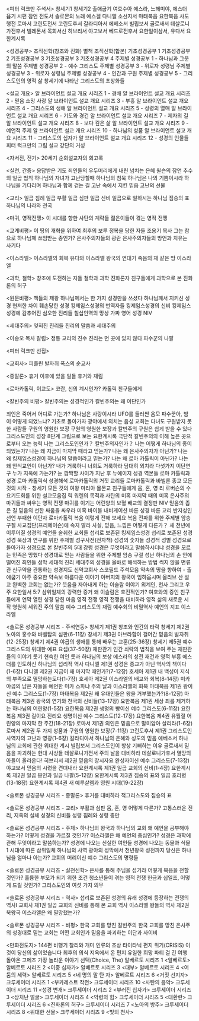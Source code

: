 
<피터 럭크만 주석서>
창세기1
창세기2
출애굽기
여호수아
에스라, 느헤미야, 에스더
욥기
시편
잠언
전도서
솔로몬의 노래
에스겔
다니엘
소선지서
마태복음
요한복음
사도행전
로마서
고린도전서
고린도후서
갈라디아서
에베소서
빌립보서
골로새서
데살로니가전후서 빌레몬서
목회서신
히브리서
야고보서
베드로전후서
요한일이삼서, 유다서
요한계시록

<성경공부>
조직신학(창조와 진화) 별책
조직신학(합본)
기초성경공부 1
기초성경공부 2
기초성경공부 3
기초성경공부 3
기초성경공부 4
주제별 성경공부 1 - 하나님과 그분의 말씀
주제별 성경공부 2 - 예수 그리스도
주제별 성경공부 3 - 위로자 성령님
주제별 성경공부 3 - 위로자 성령님
주제별 성경공부 4 - 인간과 구원
주제별 성경공부 5 - 그리스도인의 영적 삶
창세기에 나타난 그리스도의 초상화들

<설교 개요>
알 브라이언트 설교 개요 시리즈 1 - 경배
알 브라이언트 설교 개요 시리즈 2 - 믿음 소망 사랑
알 브라이언트 설교 개요 시리즈 3 - 부흥
알 브라이언트 설교 개요 시리즈 4 - 그리스도의 생애
알 브라이언트 설교 개요 시리즈 5 - 성령의 열매
알 브라이언트 설교 개요 시리즈 6 - 기도와 경건
알 브라이언트 설교 개요 시리즈 7 - 제자의 길
알 브라이언트 설교 개요 시리즈 8 - 보다 깊은 삶
알 브라이언트 설교 개요 시리즈 9 - 예언적 주제
알 브라이언트 설교 개요 시리즈 10 - 하나님의 성품
알 브라이언트 설교 개요 시리즈 11 - 그리스도의 십자가
알 브라이언트 설교 개요 시리즈 12 - 성경의 인물들
피터 럭크만의 그림 설교
강단의 거성

<자서전, 전기>
20세기 순회설교자의 회고록

<실천, 간증>
응답받은 기도
죄인들의 우두머리에게 내린 넘치는 은혜
윌슨의 잠언
추수의 일곱 법칙
하나님의 자녀가 고난당할때
하나님의 침묵
하나님은 나의 기쁨이시라
하나님을 기다리며
하나님과 함께 걷는 길
고난 속에서 지킨 믿음
고난의 선물

<교리>
일곱 침례
일곱 부활
일곱 심판
일곱 신비
일곱으로 일하시는 하나님
짐승의 표
하나님의 나라와 천국

<마귀, 영적전쟁>
이 시대를 향한 사탄의 계략들
젊은이들이 겪는 영적 전쟁

<교계비평>
이 땅의 개혁을 위하여
최후의 보루
정복을 당한 자들
조용기 목사 그는 참으로 하나님께 쓰임받는 종인가?
은사주의자들의 광란
은사주의자들의 방언과 치유는 사기다

<이스라엘>
이스라엘의 회복
유다와 이스라엘 왕국의 연대기
죽음의 재 같은 땅 이스라엘

<과학, 철학>
창조에 도전하는 자들
철학과 과학
진화론자 친구들에게
과학으로 본 진화론의 허구

<원문비평>
책들의 제왕
하나님께서는 한 가지 성경만을 쓰셨다
하나님께서 지키신 성경
현저한 차이
훼손당한 성경
킹제임스성경의 번역자들
킹제임스성경의 신비
킹제임스성경에 감추어진 심오한 진리들
칠십인역의 망상
가짜 영어 성경 NIV

<세대주의>
잊혀진 진리들
진리의 말씀과 세대주의

<이송오 목사 칼럼>
정통 교리의 진수
진리는 먼 곳에 있지 않다
파수꾼의 나팔

<피터 럭크만 선집>

<교회사>
피흘린 발자취
폭스의 순교사

<종말론>
휴거 이후에 있을 일들
휴거와 재림

<로마카톨릭, 이교도>
코란, 신의 계시인가?
카톨릭 친구들에게

<칼빈주의 비평>
칼빈주의는 성경적인가
칼빈주의는 왜 이단인가


죄인은 죽어서 어디로 가는가?
하나님은 사랑이시라
UFO를 둘러싼 음모
파수꾼아, 밤이 어떻게 되었느냐?
기초로 돌아가자
광야에서 외치는 음성
교회는 다녀도 구원받지 못한 사람들
구원의 영원한 보장
구원의 영원한 보장과 칼빈주의
구원은 쉽게 받을 수 있다
그리스도인의 성장 8단계
그림으로 보는 요한계시록
극단적 칼빈주의의 이해
높은 곳으로부터 오는 능력
나는 그리스도인인가？ 칼빈주의자인가？
나는 어떻게 하나님의 종이 되었는가?
나는 왜 지금이 마지막 때라고 믿는가?
나는 왜 은사주의자가 아닌가?
나는 왜 킹제임스성경이 하나님의 말씀이라고 믿는가?
나는 왜 로마 카톨릭이 아닌가?
나는 왜 안식교인이 아닌가?
내가 거룩하니 너희도 거룩하라
담대히 외치라
다섯가지 이단연구
누가 지옥에 가는가?
눈 깜짝할 사이가 지난 후
뉴에이지 성경 역본들
로마 카톨릭과 성경
로마 카톨릭식 성경해석
로마카톨릭의 거짓 교리들
로마카톨릭과 바빌론 종교
모든 것의 시작 - 창세기
모든 것의 여왕 마리아
몰몬교 친구들에게
몸, 혼, 영
리 로버슨의 수요기도회를 위한 설교모음집
릭 워렌의 목적과 사탄의 미혹
마지막 때의 미혹 은사주의
마귀들과 싸우는 영적 전쟁
마귀를 이기는 어린양의 보혈
배교의 결정판 NIV
믿음의 좁은 길
믿음의 선한 싸움을 싸우라
미혹
바이블 내비게이션
바른 성경 바른 교리
반지성인 선언
부패한 이단자 로마카톨릭
복음 이렇게 전해 보세요
복음 전파를 위한 주제별 암송 구절
사교집단(프리메이슨)에 속지 말라
사실, 믿음, 느낌은 어떻게 다른가？
새 천년에 이루어질 성경의 예언들
술취한 교회들
섭리로 보존된 킹제임스성경
섭리로 보존된 성경
성경 묵상과 연구를 위한 주제별 성구사전(전자책)
성경의 숫자들
성경적 성별
성경으로 돌아가자
성경으로 본 칼빈주의 5대 강령
성경은 무엇이라고 말씀하시더냐
성경을 모르는 민족은 망했다
성경대로 믿는 사람들을 위한 주제별 암송 구절
성난 하나님의 손 안에 떨어진 죄인들
성막
세대적 진리
세대주의 성경을 올바로 해석하는 방법
썩지 않을 면류관
신구약을 관통하는 성경지도
신약교회사
스코필드 주석모음
약속의 땅을 향하여 - 출애굽기
아주 중요한 약속보
아름다운 이야기
아버지의 왕국이 임하옵시며
올리브 산 설교
완벽한 교회는 없는가?
웃음을 자아내게 하는 이슬람 이야기
외계인, 천사 그리고 우주
요한일서 5:7 삼위일체의 강력한 증거
왜 이슬람은 호전적인가?
여호와의 증인 친구들에게
연막
열린 성경 닫힌 마음
영적 전쟁
영적 전쟁을 대비하라
영적 삶의 새로운 시작
영원히 세워진 주의 말씀
예수 그리스도의 재림
예수회의 비밀역사
예언의 지표 이스라엘

<솔로몬 성경공부 시리즈 - 주석연동>
창세기 제1권 창조와 인간의 타락
창세기 제2권 노아의 홍수와 바벨탑의 심판(6-11장)
창세기 제3권 아브라함이 걸어간 믿음의 발자취(12-25장)
창세기 제4권 야곱의 생애를 통해 배우는 교훈(25-36장)
창세기 제5권 예수 그리스도의 위대한 예표 요셉(37-50장)
재판관기 인간 쇠락의 법칙을 보여 주는 재판관들의 이야기
룻기 현숙한 여인 룻과 하나님의 보상
에스라의 성전 재건과 영적 부흥
에스더를 인도하신 하나님의 섭리적 역사
다니엘 제1권 성경은 종교가 아닌 역사의 책이다(1-6장)
다니엘 제2권 지금이 왜 마지막 때인가?(7-12장)
호세아 제1권 내 백성이 지식의 부족으로 멸망하는도다(1-7장)
호세아 제2권 이스라엘의 배교와 회복(8-14장)
미카 야곱의 남은 자들을 예언한 미카
스파냐 주의 날과 이스라엘의 회복
마태복음 제1권 왕이신 예수 그리스도(1-7장)
마태복음 제2권 왜 유대인들은 왕을 거부했는가?(8-12장)
마태복음 제3권 왕국의 연기와 천국의 신비들(13-17장)
요한복음 제1권 세상 죄를 제거하는 하나님의 어린양(1-5장)
요한복음 제2권 생명의 빵이신 예수 그리스도(6-11장)
요한복음 제3권 길이요 진리요 생명이신 예수 그리스도(12-17장)
요한복음 제4권 유월절 어린양의 마지막 한 주간(18-21장)
로마서 제1권 의인은 믿음으로 말미암아 살리라(1-6장)
로마서 제2권 두 가지 성품과 구원의 영원한 보장(7-11장)
고린도후서 제1권 그리스도인 사역자의 고난과 영광(1-6장)
갈라디아서 하나님의 은혜와 성도의 믿음
에베소서 하나님의 교회에 관한 위대한 계시
빌립보서 그리스도인이 항상 기뻐하는 이유
골로새서 믿음을 파괴하는 현대 사상들
데살로니가전서 주의 날을 대비하라
데살로니가후서 멸망의 아들이 올라온다!
히브리서 제2권 믿음의 창시자요 완성자이신 예수 그리스도(7-13장)
야고보서 믿음의 시련을 견뎌내라
요한계시록 제1권 일곱 교회의 신비(1-4장)
요한계시록 제2권 일곱 봉인과 일곱 나팔(5-12장)
요한계시록 제3권 짐승의 표와 일곱 호리병(13-18장)
요한계시록 제4권 새 예루살렘과 영원 시대(19-22장)


<솔로몬 성경공부 시리즈 - 종말론>
휴거를 대비하라
적그리스도와 짐승의 표

<솔로몬 성경공부 시리즈 - 교리>
부활과 심판
몸, 혼, 영 어떻게 다른가?
고통스러운 진리, 지옥의 실체
성경의 신비들
성령 침례와 성령 충만

<솔로몬 성경공부 시리즈 - 주제>
하나님의 왕국과 하나님의 교회
왜 예언을 공부해야 하는가?
어떻게 성경을 가르칠 것인가?
이스라엘은 왜 예언의 중심인가?
성경은 과학에 관해 무엇이라고 말씀하는가?
성경에 나오는 신실한 여인들
성경에 나오는 동물과 식물 1
시대에 따른 삼위일체 하나님의 사역
광야의 성막에서 천년왕국 성전까지
당신은 하나님을 얼마나 아는가?
교회의 머리이신 예수 그리스도의 명령들

<솔로몬 성경공부 시리즈 - 실천신학>
은사를 통해 주님을 섬기라
어떻게 복음을 전할 것인가?
훌륭한 부모가 되기 위한 조건
청소년들이 겪는 영적 전쟁
헌금과 십일조, 어떻게 드릴 것인가?
그리스도인의 여섯 가지 의무

<솔로몬 성경공부 시리즈 - 역사>
섭리로 보존된 성경의 유래
성경에 등장하는 전쟁의 역사Ⅰ
교회사 제1권 일곱 교회의 신비를 통해 본 교회 역사
이스라엘 왕들의 역사 제2권 북왕국 이스라엘은 왜 멸망했는가?

<솔로몬 성경공부 시리즈 - 비평>
한국 교회를 망친 칼빈주의
한국 교회를 망친 은사주의
성경대로 믿는 교회는 어떤 교회인가
믿음을 파괴하는 이단과 사이비

<만화전도지>
144편 비행기
찰리와 개미
인류의 조상
타이타닉
편지
위기(CRISIS)
이것이 당신의 삶이었습니다
최후의 의식
지옥에서 온 편지
유일한 희망
파티 걸
긴 여행
돌아온 고메즈
가장 놀라운 이야기
선택(Choice, The)
알베르토 시리즈 1 <알베르토>
알베르토 시리즈 2 <이중 십자가>
알베르토 시리즈 3 <대부>
알베르토 시리즈 4 <어둠의 세력>
알베르토 시리즈 5 <네 명의 말 탄 자>
알베르트 시리즈 6 <거짓 선지자>
크루세이더 시리즈 1 <부카레스트 작전>
크루세이더 시리즈 10 <사탄의 음악>
크루세이더 시리즈 11 <성경 변개>
크루세이더 시리즈 2 <부러진 십자가>
크루세이더 시리즈 3 <상처난 얼굴>
크루세이더 시리즈 4 <악령의 힘>
크루세이더 시리즈 5 <대환란>
크루세이더 시리즈 6 <진화론의 허구>
크루세이더 시리즈 7 <노아의 방주>
크루세이더 시리즈 8 <위대한 선물>
크루세이더 시리즈 9 <빛의 천사>